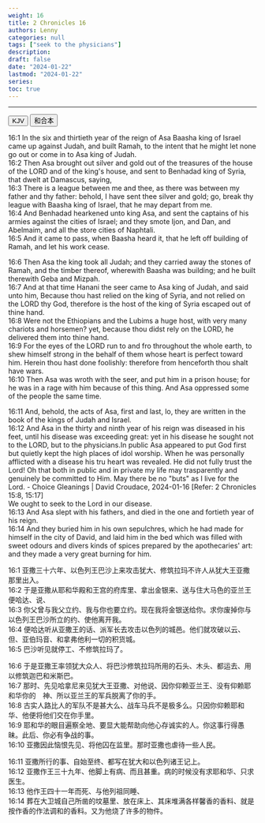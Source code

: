 ```yaml
---
weight: 16
title: 2 Chronicles 16
authors: Lenny
categories: null
tags: ["seek to the physicians"]
description: 
draft: false
date: "2024-01-22"
lastmod: "2024-01-22"
series:
toc: true
---
```



<!--more-->
---

<!-- Tab links -->
<div class="tab">
  <button class="tablinks active" onclick="tablabel(event, 'english')">KJV</button>
  <button class="tablinks" onclick="tablabel(event, 'chinese')">和合本</button>
  
</div>

<!-- Tab content -->
<div id="english" class="tabcontent" style="display:block">

16:1 In the six and thirtieth year of the reign of Asa Baasha king of Israel came up against Judah, and built Ramah, to the intent that he might let none go out or come in to Asa king of Judah.  
16:2 Then Asa brought out silver and gold out of the treasures of the house of the LORD and of the king's house, and sent to Benhadad king of Syria, that dwelt at Damascus, saying,  
16:3 There is a league between me and thee, as there was between my father and thy father: behold, I have sent thee silver and gold; go, break thy league with Baasha king of Israel, that he may depart from me.  
16:4 And Benhadad hearkened unto king Asa, and sent the captains of his armies against the cities of Israel; and they smote Ijon, and Dan, and Abelmaim, and all the store cities of Naphtali.  
16:5 And it came to pass, when Baasha heard it, that he left off building of Ramah, and let his work cease.  

16:6 Then Asa the king took all Judah; and they carried away the stones of Ramah, and the timber thereof, wherewith Baasha was building; and he built therewith Geba and Mizpah.  
16:7 And at that time Hanani the seer came to Asa king of Judah, and said unto him, Because thou hast relied on the king of Syria, and not relied on the LORD thy God, therefore is the host of the king of Syria escaped out of thine hand.  
16:8 Were not the Ethiopians and the Lubims a huge host, with very many chariots and horsemen? yet, because thou didst rely on the LORD, he delivered them into thine hand.  
16:9 For the eyes of the LORD run to and fro throughout the whole earth, to shew himself strong in the behalf of them whose heart is perfect toward him. Herein thou hast done foolishly: therefore from henceforth thou shalt have wars.  
16:10 Then Asa was wroth with the seer, and put him in a prison house; for he was in a rage with him because of this thing. And Asa oppressed some of the people the same time.  

16:11 And, behold, the acts of Asa, first and last, lo, they are written in the book of the kings of Judah and Israel.  
16:12 And Asa in the thirty and ninth year of his reign was diseased in his feet, until his disease was exceeding great: yet in his disease he sought not to the LORD, but to the physicians.<label for="Asa" class="margin-toggle sidenote-number"></label><span class="sidenote">In public Asa appeared to put God first but quietly kept the high places of idol worship.  When he was personally afflicted with a disease his tru heart was revealed.  He did not fully trust the Lord! Oh that both in public and in private my life may trasparently and genuinely be committed to Him.  May there be no "buts" as I live for the Lord. - Choice Gleanings | David Croudace, 2024-01-16 [Refer: 2 Chronicles 15:8, 15:17]<br> We ought to seek to the Lord in our disease.</span>  
16:13 And Asa slept with his fathers, and died in the one and fortieth year of his reign.  
16:14 And they buried him in his own sepulchres, which he had made for himself in the city of David, and laid him in the bed which was filled with sweet odours and divers kinds of spices prepared by the apothecaries' art: and they made a very great burning for him.  
</div>

<div id="chinese" class="tabcontent">

16:1 亚撒三十六年、以色列王巴沙上来攻击犹大、修筑拉玛不许人从犹大王亚撒那里出入。  
16:2 于是亚撒从耶和华殿和王宫的府库里、拿出金银来、送与住大马色的亚兰王便哈达、说、  
16:3 你父曾与我父立约、我与你也要立约。现在我将金银送给你。求你废掉你与以色列王巴沙所立的约、使他离开我。  
16:4 便哈达听从亚撒王的话、派军长去攻击以色列的城邑。他们就攻破以云、但、亚伯玛音、和拿弗他利一切的积货城。  
16:5 巴沙听见就停工、不修筑拉玛了。  

16:6 于是亚撒王率领犹大众人、将巴沙修筑拉玛所用的石头、木头、都运去、用以修筑迦巴和米斯巴。  
16:7 那时、先见哈拿尼来见犹大王亚撒、对他说、因你仰赖亚兰王、没有仰赖耶和华你的　神、所以亚兰王的军兵脱离了你的手。  
16:8 古实人路比人的军队不是甚大么、战车马兵不是极多么。只因你仰赖耶和华、他便将他们交在你手里。  
16:9 耶和华的眼目遍察全地、要显大能帮助向他心存诚实的人。你这事行得愚昧。此后、你必有争战的事。  
16:10 亚撒因此恼恨先见、将他囚在监里。那时亚撒也虐待一些人民。  

16:11 亚撒所行的事、自始至终、都写在犹大和以色列诸王记上。  
16:12 亚撒作王三十九年、他脚上有病、而且甚重。病的时候没有求耶和华、只求医生。  
16:13 他作王四十一年而死、与他列祖同睡、  
16:14 葬在大卫城自己所凿的坟墓里、放在床上、其床堆满各样馨香的香料、就是按作香的作法调和的香料。又为他烧了许多的物件。  
</div>
